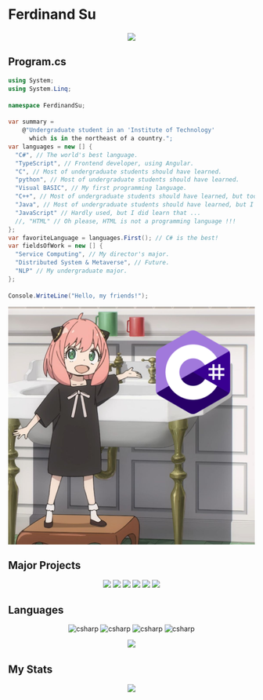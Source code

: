# Ferdinand Su

<div style="width: 10px;"></div>

<p align="center">
<img align="center" src="https://github.com/FerdinandSu/FerdinandSu/blob/main/img/WooHoll.png?raw=true"/>
</p>


## Program.cs

```c#
using System;
using System.Linq;

namespace FerdinandSu;

var summary = 
    @"Undergraduate student in an 'Institute of Technology' 
      which is in the northeast of a country.";
var languages = new [] {
  "C#", // The world's best language.
  "TypeScript", // Frontend developer, using Angular.
  "C", // Most of undergraduate students should have learned.
  "python", // Most of undergraduate students should have learned.
  "Visual BASIC", // My first programming language.
  "C++", // Most of undergraduate students should have learned, but too difficult.
  "Java", // Most of undergraduate students should have learned, but I dislike this.
  "JavaScript" // Hardly used, but I did learn that ...
  //, "HTML" // Oh please, HTML is not a programming language !!!
};
var favoriteLanguage = languages.First(); // C# is the best!
var fieldsOfWork = new [] {
  "Service Computing", // My director's major.
  "Distributed System & Metaverse", // Future.
  "NLP" // My undergraduate major.
};

Console.WriteLine("Hello, my friends!");
```

<p align="center"><a><img align="center" src="https://github.com/FerdinandSu/FerdinandSu/raw/main/img/ilovecsharp.png"/></a></p>

## Major Projects

<p align="center">
    <img src="https://github-readme-stats.vercel.app/api/pin/?username=HIT-ReFreSH&repo=AspNet.Security.OAuth.Providers"/>
    <img src="https://github-readme-stats.vercel.app/api/pin/?username=Plastic-Metal&repo=MobileSuit"/>
    <img src="https://github-readme-stats.vercel.app/api/pin/?username=HIT-ReFreSH&repo=WebLedger"/>
    <img src="https://github-readme-stats.vercel.app/api/pin/?username=Plastic-Metal&repo=JMobileSuitLite"/>
    <img src="https://github-readme-stats.vercel.app/api/pin/?username=HIT-ReFreSH&repo=ScheduleServer"/>
    <img src="https://github-readme-stats.vercel.app/api/pin/?username=Plastic-Metal&repo=PyMobileSuit"/>
</p>


## Languages

<p align="center">
    <img src="https://raw.githubusercontent.com/get-icon/geticon/master/icons/c-sharp.svg" alt="csharp" width="40" height="40"/>
    <img src="https://raw.githubusercontent.com/get-icon/geticon/master/icons/typescript.svg" alt="csharp" width="40" height="40"/>
    <img src="https://raw.githubusercontent.com/get-icon/geticon/master/icons/c.svg" alt="csharp" width="40" height="40"/>
    <img src="https://raw.githubusercontent.com/get-icon/geticon/master/icons/python.svg" alt="csharp" width="40" height="40"/>
</p>

<p align="center">
    <img src="https://github-readme-stats.vercel.app/api/top-langs/?username=FerdinandSu&layout=compact"/>
</p>

## My Stats

<p align="center">
    <img src="https://github-readme-stats.vercel.app/api?username=FerdinandSu&show_icons=true"/>
</p>
